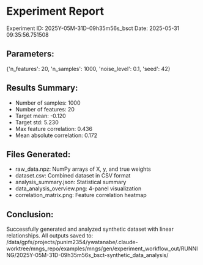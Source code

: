 Experiment Report
=================

Experiment ID: 2025Y-05M-31D-09h35m56s_bsct
Date: 2025-05-31 09:35:56.751508

Parameters:
-----------
{'n_features': 20, 'n_samples': 1000, 'noise_level': 0.1, 'seed': 42}

Results Summary:
---------------
- Number of samples: 1000
- Number of features: 20
- Target mean: -0.120
- Target std: 5.230
- Max feature correlation: 0.436
- Mean absolute correlation: 0.172

Files Generated:
---------------
- raw_data.npz: NumPy arrays of X, y, and true weights
- dataset.csv: Combined dataset in CSV format
- analysis_summary.json: Statistical summary
- data_analysis_overview.png: 4-panel visualization
- correlation_matrix.png: Feature correlation heatmap

Conclusion:
----------
Successfully generated and analyzed synthetic dataset with linear relationships.
All outputs saved to: /data/gpfs/projects/punim2354/ywatanabe/.claude-worktree/mngs_repo/examples/mngs/gen/experiment_workflow_out/RUNNING/2025Y-05M-31D-09h35m56s_bsct-synthetic_data_analysis/

